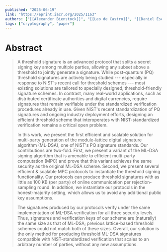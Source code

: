 ```yaml
---
published: "2025-06-19"
link: "https://eprint.iacr.org/2025/1163"
authors: ["[[Alexander Bienstock]]", "[[Leo de Castro]]", "[[Daniel Escudero]]", "[[Antigoni Polychroniadou]]", "[[Akira Takahashi]]"]
tags: ["cryptography", "paper"]
---
```


# Abstract

> A threshold signature is an advanced protocol that splits a secret signing key among multiple parties, allowing any subset above a threshold to jointly generate a signature. While post-quantum (PQ) threshold signatures are actively being studied --- especially in response to NIST's recent call for threshold schemes --- most existing solutions are tailored to specially designed, threshold-friendly signature schemes. In contrast, many real-world applications, such as distributed certificate authorities and digital currencies, require signatures that remain verifiable under the standardized verification procedures already in use. Given NIST's recent standardization of PQ signatures and ongoing industry deployment efforts, designing an efficient threshold scheme that interoperates with NIST-standardized verification remains a critical open problem.
> 
> In this work, we present the first efficient and scalable solution for multi-party generation of the module-lattice digital signature algorithm (ML-DSA), one of NIST's PQ signature standards. Our contributions are two-fold. First, we present a variant of the ML-DSA signing algorithm that is amenable to efficient multi-party computation (MPC) and prove that this variant achieves the same security as the original ML-DSA scheme. Second, we present several efficient & scalable MPC protocols to instantiate the threshold signing functionality. Our protocols can produce threshold signatures with as little as 100 KB (per party) of online communication per rejection-sampling round. In addition, we instantiate our protocols in the honest-majority setting, which allows us to avoid any additional public key assumptions. 
> 
> The signatures produced by our protocols verify under the same implementation of ML-DSA verification for all three security levels. Thus, signatures and verification keys of our scheme are (naturally) the same size as that of ML-DSA; previous lattice-based threshold schemes could not match both of these sizes. Overall, our solution is the only method for producing threshold ML-DSA signatures compatible with NIST-standardized verification that scales to an arbitrary number of parties, without any new assumptions.